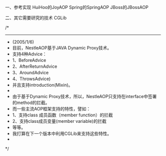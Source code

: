 一、参考实现
  HuiHoo的JoyAOP
  Spring的SpringAOP
  JBoss的JBossAOP
  
二、其它需要研究的技术
  CGLib
  
  
/*
 * **************************************************************
 * (2005/1/6)
 * 目前，NestleAOP基于JAVA Dynamic Proxy技术。
 * 支持4种Advice：
 * 1、BeforeAdvice
 * 2、AfterReturnAdvice
 * 3、AroundAdvice
 * 4、ThrowsAdvice)
 * 并且支持introduction(Mixin)。
 *    
 * 由于基于Dynamic Proxy技术，所以，NestleAOP只支持在interface中签署的method的拦截。
 * 而一些主流AOP框架支持的特性，譬如：
 * 1、支持class 成员函数（member function）的拦截
 * 2、支持class成员变量(member variable)的拦截
 * 等等。
 * 我打算在下一个版本中利用CGLib来支持这些特性。
 * 
 */